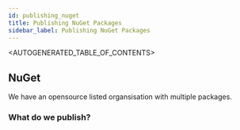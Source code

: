 ```yaml
---
id: publishing_nuget
title: Publishing NuGet Packages
sidebar_label: Publishing NuGet Packages
---
```


<AUTOGENERATED_TABLE_OF_CONTENTS>

## NuGet

We have an opensource listed organsisation with multiple packages.

### What do we publish?

